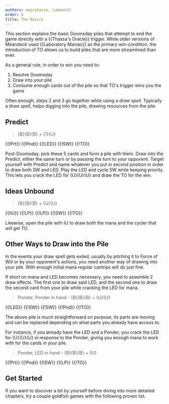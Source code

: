 ```yaml
---
authors: angrybacon, Labman13
order: 0
title: The Basics
---
```


This section explains the basic Doomsday piles that attempt to end the game
directly with a {{Thassa's Oracle}} trigger. While older versions of Meandeck
used {{Laboratory Maniac}} as the primary win-condition, the introduction of TO
allows us to build piles that are more streamlined than ever.

As a general rule, in order to win you need to:

1. Resolve Doomsday
1. Draw into your pile
1. Consume enough cards out of the pile so that TO's trigger wins you the game

Often enough, steps 2 and 3 go together while using a *draw spell*. Typically a
draw spell, helps digging into the pile, drawing resources from the pile.

## Predict

> {B}{B}{B} + {1}{U}

<row variant="pile">{{!Prt}} {{!Pnd}} {{!LED}} {{!SW}} {{!TO}}</row>

Post-Doomsday, pick these 5 cards and form a pile with them. Draw into the
Predict, either the same turn or by passing the turn to your opponent. Target
yourself with Predict and name whatever you put in second position in order to
draw both SW and LED. Play the LED and cycle SW while keeping priority. This
lets you crack the LED for {U}{U}{U} and draw the TO for the win.

## Ideas Unbound

> {B}{B}{B} + {U}{U}

<row variant="pile">{{!IU}} {{!LP}} {{!LP}} {{!SW}} {{!TO}}</row>

Likewise, open the pile with IU to draw both the mana and the cycler that will
get TO.

## Other Ways to Draw into the Pile

In the events your draw spell gets exiled, usually by pitching it to Force of
Will or by your opponent's actions, you need another way of drawing into your
pile. With enough initial mana regular cantrips will do just fine.

If short on mana and LED becomes necessary, you need to assemble 2 draw effects.
The first one to draw said LED, and the second one to draw the second card from
your pile while cracking the LED for mana.

> Ponder, Ponder in hand - {B}{B}{B} + {U}{U}

<row variant="pile">{{!LED}} {{!SW}} {{!SW}} {{!Pnd}} {{!TO}}</row>

The above pile is much straightforward on purpose, its parts are moving and can
be replaced depending on what parts you already have access to.

For instance, if you already have the LED and a Ponder, you crack the LED for
{U}{U}{U} in response to the Ponder, giving you enough mana to work with for the
cards in your pile.

> Ponder, LED in hand - {B}{B}{B} + {U}

<row variant="pile">{{!Prt}} {{!Pnd}} {{!SW}} {{!LP}} {{!TO}}</row>

## Get Started

If you want to discover a bit by yourself before diving into more detailed
chapters, try a couple goldfish games with the following proven list.

<div deckfile="meandeck.txt" />
